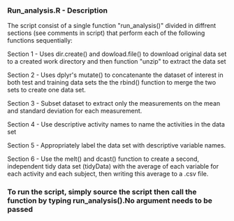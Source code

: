 ### Run_analysis.R - Description

The script consist of a single function "run_analysis()" divided 
in diffrent sections (see comments in script) that perform each 
of the following functions sequentially:

Section 1 - Uses dir.create() and dowload.file() to download original data set to a created work directory
            and then function "unzip" to extract the data set
            
Section 2 - Uses dplyr's mutate() to concatenante the dataset of interest in both test and training data sets
            the the rbind() function to merge the two sets to create one data set.
            
Section 3 - Subset dataset to extract only the measurements on the mean and standard deviation for each measurement.

Section 4 - Use descriptive activity names to name the activities in the data set

Section 5 - Appropriately label the data set with descriptive variable names.

Section 6 - Use the melt() and dcast() function to create a second, independent tidy data set (tidyData) with the average of each                  variable for each activity and each subject, then writing this average to a .csv file.

### To run the script, simply source the script then call the function by typing run_analysis().No argument needs to be passed